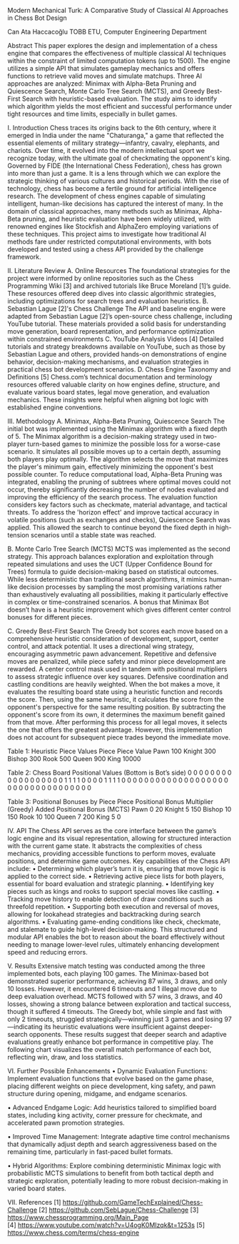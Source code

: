 Modern Mechanical Turk: A Comparative Study of Classical AI Approaches in Chess Bot Design

Can Ata Haccacoğlu
TOBB ETU, Computer Engineering Department

Abstract
This paper explores the design and implementation of a chess engine that compares the effectiveness of multiple classical AI techniques within the constraint of limited computation tokens (up to 1500). The engine utilizes a simple API that simulates gameplay mechanics and offers functions to retrieve valid moves and simulate matchups. Three AI approaches are analyzed: Minimax with Alpha-Beta Pruning and Quiescence Search, Monte Carlo Tree Search (MCTS), and Greedy Best-First Search with heuristic-based evaluation. The study aims to identify which algorithm yields the most efficient and successful performance under tight resources and time limits, especially in bullet games.

I. Introduction
Chess traces its origins back to the 6th century, where it emerged in India under the name "Chaturanga," a game that reflected the essential elements of military strategy—infantry, cavalry, elephants, and chariots. Over time, it evolved into the modern intellectual sport we recognize today, with the ultimate goal of checkmating the opponent's king. Governed by FIDE (the International Chess Federation), chess has grown into more than just a game. It is a lens through which we can explore the strategic thinking of various cultures and historical periods.
With the rise of technology, chess has become a fertile ground for artificial intelligence research. The development of chess engines capable of simulating intelligent, human-like decisions has captured the interest of many.
In the domain of classical approaches, many methods such as Minimax, Alpha-Beta pruning, and heuristic evaluation have been widely utilized, with renowned engines like Stockfish and AlphaZero employing variations of these techniques. This project aims to investigate how traditional AI methods fare under restricted computational environments, with bots developed and tested using a chess API provided by the challenge framework.

II. Literature Review
A. Online Resources
The foundational strategies for the project were informed by online repositories such as the Chess Programming Wiki [3] and archived tutorials like Bruce Moreland [1]’s guide. These resources offered deep dives into classic algorithmic strategies, including optimizations for search trees and evaluation heuristics.
B. Sebastian Lague [2]'s Chess Challenge
The API and baseline engine were adapted from Sebastian Lague [2]’s open-source chess challenge, including YouTube tutorial. These materials provided a solid basis for understanding move generation, board representation, and performance optimization within constrained environments
C. YouTube Analysis Videos [4]
Detailed tutorials and strategy breakdowns available on YouTube, such as those by Sebastian Lague and others, provided hands-on demonstrations of engine behavior, decision-making mechanisms, and evaluation strategies in practical chess bot development scenarios.
D. Chess Engine Taxonomy and Definitions [5]
Chess.com’s technical documentation and terminology resources offered valuable clarity on how engines define, structure, and evaluate various board states, legal move generation, and evaluation mechanics. These insights were helpful when aligning bot logic with established engine conventions.

III. Methodology
A. Minimax, Alpha-Beta Pruning, Quiescence Search
The initial bot was implemented using the Minimax algorithm with a fixed depth of 5. The Minimax algorithm is a decision-making strategy used in two-player turn-based games to minimize the possible loss for a worse-case scenario. It simulates all possible moves up to a certain depth, assuming both players play optimally. The algorithm selects the move that maximizes the player's minimum gain, effectively minimizing the opponent's best possible counter. 
To reduce computational load, Alpha-Beta Pruning was integrated, enabling the pruning of subtrees where optimal moves could not occur, thereby significantly decreasing the number of nodes evaluated and improving the efficiency of the search process. The evaluation function considers key factors such as checkmate, material advantage, and tactical threats. To address the 'horizon effect' and improve tactical accuracy in volatile positions (such as exchanges and checks), Quiescence Search was applied. This allowed the search to continue beyond the fixed depth in high-tension scenarios until a stable state was reached.

B. Monte Carlo Tree Search (MCTS)
MCTS was implemented as the second strategy. This approach balances exploration and exploitation through repeated simulations and uses the UCT (Upper Confidence Bound for Trees) formula to guide decision-making based on statistical outcomes. While less deterministic than traditional search algorithms, it mimics human-like decision processes by sampling the most promising variations rather than exhaustively evaluating all possibilities, making it particularly effective in complex or time-constrained scenarios. A bonus that Minimax Bot doesn’t have is a heuristic improvement which gives different center control bonuses for different pieces.

C. Greedy Best-First Search
The Greedy bot scores each move based on a comprehensive heuristic consideration of development, support, center control, and attack potential. It uses a directional wing strategy, encouraging asymmetric pawn advancement. Repetitive and defensive moves are penalized, while piece safety and minor piece development are rewarded. A center control mask used in tandem with positional multipliers to assess strategic influence over key squares. Defensive coordination and castling conditions are heavily weighted. When the bot makes a move, it evaluates the resulting board state using a heuristic function and records the score. Then, using the same heuristic, it calculates the score from the opponent's perspective for the same resulting position. By subtracting the opponent's score from its own, it determines the maximum benefit gained from that move. After performing this process for all legal moves, it selects the one that offers the greatest advantage. However, this implementation does not account for subsequent piece trades beyond the immediate move.

Table 1: Heuristic Piece Values
Piece	Piece Value
Pawn			100
Knight	300
Bishop	300
Rook	500
Queen	900
King	10000

Table 2: Chess Board Positional Values (Bottom is Bot’s side)
0	0	0	0	0	0	0	0
0	0	0	0	0	0	0	0
0	0	1	1	1	1	0	0
0	0	1	1	1	1	0	0
0	0	0	0	0	0	0	0
0	0	0	0	0	0	0	0
0	0	0	0	0	0	0	0
0	0	0	0	0	0	0	0

Table 3: Positional Bonuses by Piece
Piece	Positional Bonus Multiplier (Greedy)	Added Positional Bonus (MCTS)
Pawn	0	20
Knight	5	150
Bishop	10	150
Rook	10	100
Queen	7	200
King	5	0

IV. API
The Chess API serves as the core interface between the game’s logic engine and its visual representation, allowing for structured interaction with the current game state. It abstracts the complexities of chess mechanics, providing accessible functions to perform moves, evaluate positions, and determine game outcomes.
Key capabilities of the Chess API include:
•	Determining which player’s turn it is, ensuring that move logic is applied to the correct side.
•	Retrieving active piece lists for both players, essential for board evaluation and strategic planning.
•	Identifying key pieces such as kings and rooks to support special moves like castling.
•	Tracking move history to enable detection of draw conditions such as threefold repetition.
•	Supporting both execution and reversal of moves, allowing for lookahead strategies and backtracking during search algorithms.
•	Evaluating game-ending conditions like check, checkmate, and stalemate to guide high-level decision-making.
This structured and modular API enables the bot to reason about the board effectively without needing to manage lower-level rules, ultimately enhancing development speed and reducing errors.

V. Results
Extensive match testing was conducted among the three implemented bots, each playing 100 games. The Minimax-based bot demonstrated superior performance, achieving 87 wins, 3 draws, and only 10 losses. However, it encountered 6 timeouts and 1 illegal move due to deep evaluation overhead. MCTS followed with 57 wins, 3 draws, and 40 losses, showing a strong balance between exploration and tactical success, though it suffered 4 timeouts. The Greedy bot, while simple and fast with only 2 timeouts, struggled strategically—winning just 3 games and losing 97—indicating its heuristic evaluations were insufficient against deeper-search opponents. These results suggest that deeper search and adaptive evaluations greatly enhance bot performance in competitive play.
The following chart visualizes the overall match performance of each bot, reflecting win, draw, and loss statistics.
 
VI. Further Possible Enhancements
•	Dynamic Evaluation Functions: Implement evaluation functions that evolve based on the game phase, placing different weights on piece development, king safety, and pawn structure during opening, midgame, and endgame scenarios.

•	Advanced Endgame Logic: Add heuristics tailored to simplified board states, including king activity, corner pressure for checkmate, and accelerated pawn promotion strategies.

•	Improved Time Management: Integrate adaptive time control mechanisms that dynamically adjust depth and search aggressiveness based on the remaining time, particularly in fast-paced bullet formats.

•	Hybrid Algorithms: Explore combining deterministic Minimax logic with probabilistic MCTS simulations to benefit from both tactical depth and strategic exploration, potentially leading to more robust decision-making in varied board states.

VII. References
[1] https://github.com/GameTechExplained/Chess-Challenge
[2] https://github.com/SebLague/Chess-Challenge 
[3] https://www.chessprogramming.org/Main_Page	
[4] https://www.youtube.com/watch?v=U4ogK0MIzqk&t=1253s
[5] https://www.chess.com/terms/chess-engine
